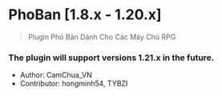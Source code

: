 # PhoBan [1.8.x - 1.20.x]

> Plugin Phó Bản Dành Cho Các Máy Chủ RPG

### The plugin will support versions 1.21.x in the future.

+ Author: CamChua_VN
+ Contributor: hongminh54, TYBZI